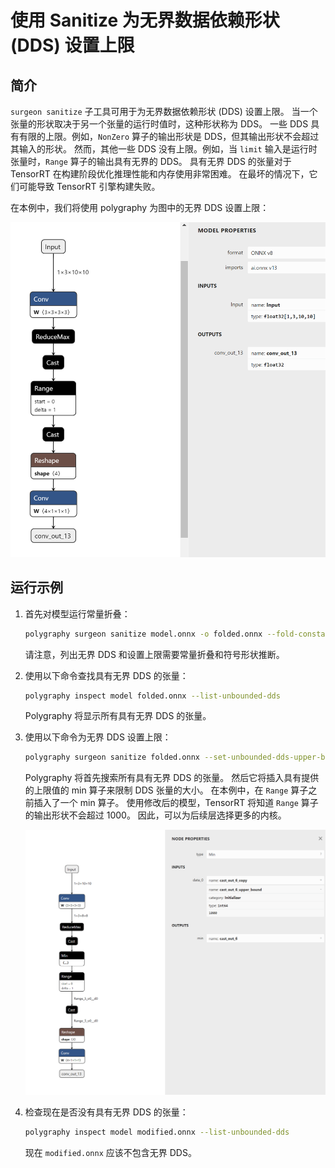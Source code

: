 # 使用 Sanitize 为无界数据依赖形状 (DDS) 设置上限

## 简介

`surgeon sanitize` 子工具可用于为无界数据依赖形状 (DDS) 设置上限。
当一个张量的形状取决于另一个张量的运行时值时，这种形状称为 DDS。
一些 DDS 具有有限的上限。例如，`NonZero` 算子的输出形状是 DDS，但其输出形状不会超过其输入的形状。
然而，其他一些 DDS 没有上限。例如，当 `limit` 输入是运行时张量时，`Range` 算子的输出具有无界的 DDS。
具有无界 DDS 的张量对于 TensorRT 在构建阶段优化推理性能和内存使用非常困难。
在最坏的情况下，它们可能导致 TensorRT 引擎构建失败。

在本例中，我们将使用 polygraphy 为图中的无界 DDS 设置上限：

![./model.png](./model.png)

## 运行示例

1.  首先对模型运行常量折叠：

    ```bash
    polygraphy surgeon sanitize model.onnx -o folded.onnx --fold-constants
    ```

    请注意，列出无界 DDS 和设置上限需要常量折叠和符号形状推断。

2.  使用以下命令查找具有无界 DDS 的张量：

    ```bash
    polygraphy inspect model folded.onnx --list-unbounded-dds
    ```

    Polygraphy 将显示所有具有无界 DDS 的张量。

3.  使用以下命令为无界 DDS 设置上限：

    ```bash
    polygraphy surgeon sanitize folded.onnx --set-unbounded-dds-upper-bound 1000 -o modified.onnx 
    ```

    Polygraphy 将首先搜索所有具有无界 DDS 的张量。
    然后它将插入具有提供的上限值的 min 算子来限制 DDS 张量的大小。
    在本例中，在 `Range` 算子之前插入了一个 min 算子。
    使用修改后的模型，TensorRT 将知道 `Range` 算子的输出形状不会超过 1000。
    因此，可以为后续层选择更多的内核。

    ![./modified.png](./modified.png)

4.  检查现在是否没有具有无界 DDS 的张量：

    ```bash
    polygraphy inspect model modified.onnx --list-unbounded-dds
    ```

    现在 `modified.onnx` 应该不包含无界 DDS。

